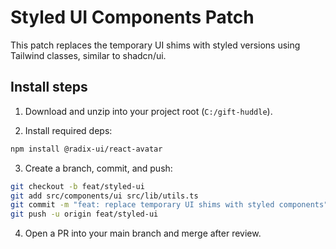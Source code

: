 # Styled UI Components Patch

This patch replaces the temporary UI shims with styled versions using Tailwind classes, similar to shadcn/ui.

## Install steps

1. Download and unzip into your project root (`C:/gift-huddle`).

2. Install required deps:
```bash
npm install @radix-ui/react-avatar
```

3. Create a branch, commit, and push:
```bash
git checkout -b feat/styled-ui
git add src/components/ui src/lib/utils.ts
git commit -m "feat: replace temporary UI shims with styled components"
git push -u origin feat/styled-ui
```

4. Open a PR into your main branch and merge after review.
